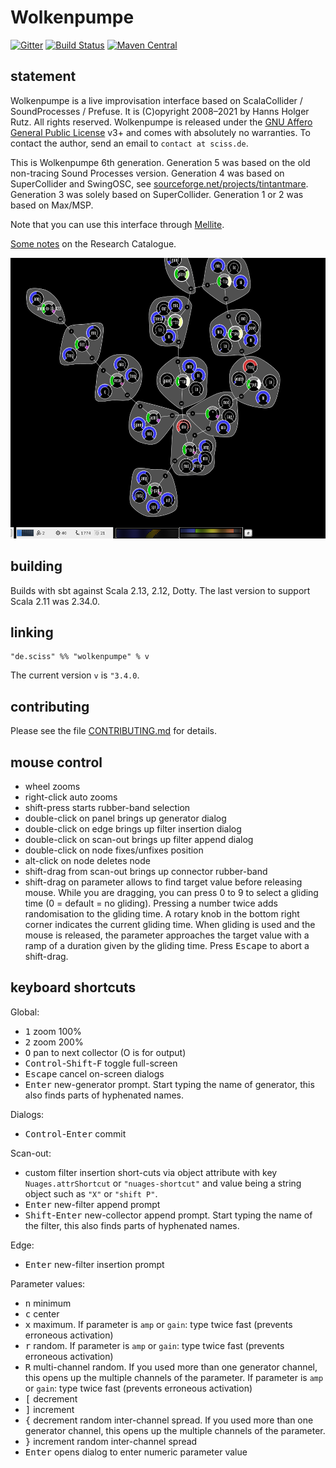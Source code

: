 # Wolkenpumpe

[![Gitter](https://badges.gitter.im/Join%20Chat.svg)](https://gitter.im/Sciss/Mellite?utm_source=badge&utm_medium=badge&utm_campaign=pr-badge&utm_content=badge)
[![Build Status](https://github.com/Sciss/Wolkenpumpe/workflows/Scala%20CI/badge.svg?branch=main)](https://github.com/Sciss/Wolkenpumpe/actions?query=workflow%3A%22Scala+CI%22)
[![Maven Central](https://maven-badges.herokuapp.com/maven-central/de.sciss/wolkenpumpe_2.13/badge.svg)](https://maven-badges.herokuapp.com/maven-central/de.sciss/wolkenpumpe_2.13)

## statement

Wolkenpumpe is a live improvisation interface based on ScalaCollider / SoundProcesses / Prefuse. It is (C)opyright
2008&ndash;2021 by Hanns Holger Rutz. All rights reserved. Wolkenpumpe is released under
the [GNU Affero General Public License](https://git.iem.at/sciss/Wolkenpumpe/raw/main/LICENSE) v3+
and comes with absolutely no warranties. To contact the author, send an email to `contact at sciss.de`.

This is Wolkenpumpe 6th generation. Generation 5 was based on the old non-tracing Sound Processes version.
Generation 4 was based on SuperCollider and SwingOSC,
see [sourceforge.net/projects/tintantmare](http://sourceforge.net/projects/tintantmare/). Generation 3 was solely
based on SuperCollider. Generation 1 or 2 was based on Max/MSP.

Note that you can use this interface through [Mellite](https://git.iem.at/sciss/Mellite/).

[Some notes](https://www.researchcatalogue.net/view/426429/1114309) on the Research Catalogue.

<img src="screenshot.png" alt="screenshot" width="520" height="449"/>

## building

Builds with sbt against Scala 2.13, 2.12, Dotty. The last version to support Scala 2.11 was 2.34.0.

## linking

    "de.sciss" %% "wolkenpumpe" % v

The current version `v` is `"3.4.0`.

## contributing

Please see the file [CONTRIBUTING.md](CONTRIBUTING.md) for details.

## mouse control

- wheel zooms
- right-click auto zooms
- shift-press starts rubber-band selection
- double-click on panel brings up generator dialog
- double-click on edge brings up filter insertion dialog
- double-click on scan-out brings up filter append dialog
- double-click on node fixes/unfixes position
- alt-click on node deletes node
- shift-drag from scan-out brings up connector rubber-band
- shift-drag on parameter allows to find target value before releasing mouse. While you are dragging, you can press 0 to 9 to select a gliding time (0 = default = no gliding). Pressing a number twice adds randomisation to the gliding time. A rotary knob in the bottom right corner indicates the current gliding time. When gliding is used and the mouse is released, the parameter approaches the target value with a ramp of a duration given by the gliding time. Press <tt>Escape</tt> to abort a shift-drag.

## keyboard shortcuts

Global:

- <tt>1</tt> zoom 100%
- <tt>2</tt> zoom 200%
- <tt>O</tt> pan to next collector (O is for output)
- <tt>Control</tt>-<tt>Shift</tt>-<tt>F</tt> toggle full-screen
- <tt>Escape</tt> cancel on-screen dialogs
- <tt>Enter</tt> new-generator prompt. Start typing the name of generator, this also finds parts of hyphenated names.

Dialogs:

- <tt>Control</tt>-<tt>Enter</tt> commit

Scan-out:

- custom filter insertion short-cuts via object attribute with key `Nuages.attrShortcut` or `"nuages-shortcut"`
  and value being a string object such as `"X"` or `"shift P"`.
- <tt>Enter</tt> new-filter append prompt
- <tt>Shift</tt>-<tt>Enter</tt> new-collector append prompt. Start typing the name of the filter, this also finds parts of hyphenated names.

Edge:

- <tt>Enter</tt> new-filter insertion prompt

Parameter values:

- <tt>n</tt> minimum
- <tt>c</tt> center
- <tt>x</tt> maximum. If parameter is `amp` or `gain`: type twice fast (prevents erroneous activation)
- <tt>r</tt> random. If parameter is `amp` or `gain`: type twice fast (prevents erroneous activation)
- <tt>R</tt> multi-channel random. If you used more than one generator channel, this opens up the multiple channels of the parameter.  If parameter is `amp` or `gain`: type twice fast (prevents erroneous activation)
- <tt>[</tt> decrement
- <tt>]</tt> increment
- <tt>{</tt> decrement random inter-channel spread. If you used more than one generator channel, this opens up the multiple channels of the parameter.
- <tt>}</tt> increment random inter-channel spread
- <tt>Enter</tt> opens dialog to enter numeric parameter value

